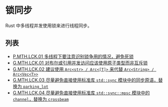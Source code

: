 # 锁同步

Rust 中多线程并发使用锁来进行线程同步。

## 列表

- [P.MTH.LCK.01 多线程下要注意识别锁争用的情况，避免死锁](./lock/P.MTH.LCK.01.md)
- [G.MTH.LCK.01 对布尔或引用并发访问应该使用原子类型而非互斥锁](./lock/G.MTH.LCK.01.md)
- [G.MTH.LCK.02 建议使用 `Arc<str> / Arc<[T]>` 来代替 `Arc<String> / Arc<Vec<T>>`](./lock/G.MTH.LCK.02.md)
- [G.MTH.LCK.03 尽量避免直接使用标准库 `std::sync` 模块中的同步原语，替换为 `parking_lot`](./lock/G.MTH.LCK.03.md)
- [G.MTH.LCK.04 尽量避免直接使用标准库 `std::sync::mpsc` 模块中的 `channel`，替换为 `crossbeam`](./lock/G.MTH.LCK.04.md)